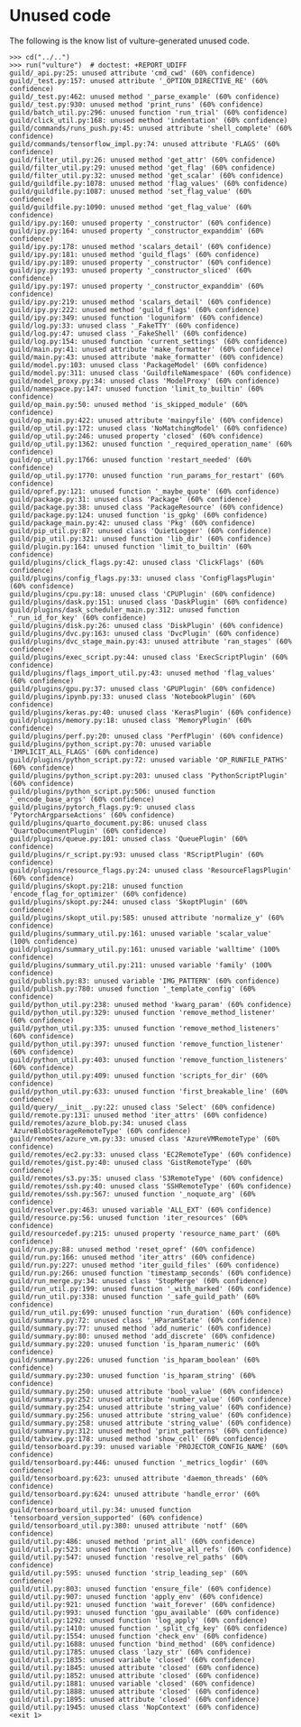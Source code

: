 # Unused code

The following is the know list of vulture-generated unused code.

    >>> cd("../..")
    >>> run("vulture")  # doctest: +REPORT_UDIFF
    guild/_api.py:25: unused attribute 'cmd_cwd' (60% confidence)
    guild/_test.py:157: unused attribute '_OPTION_DIRECTIVE_RE' (60% confidence)
    guild/_test.py:462: unused method '_parse_example' (60% confidence)
    guild/_test.py:930: unused method 'print_runs' (60% confidence)
    guild/batch_util.py:296: unused function 'run_trial' (60% confidence)
    guild/click_util.py:168: unused method 'indentation' (60% confidence)
    guild/commands/runs_push.py:45: unused attribute 'shell_complete' (60% confidence)
    guild/commands/tensorflow_impl.py:74: unused attribute 'FLAGS' (60% confidence)
    guild/filter_util.py:26: unused method 'get_attr' (60% confidence)
    guild/filter_util.py:29: unused method 'get_flag' (60% confidence)
    guild/filter_util.py:32: unused method 'get_scalar' (60% confidence)
    guild/guildfile.py:1078: unused method 'flag_values' (60% confidence)
    guild/guildfile.py:1087: unused method 'set_flag_value' (60% confidence)
    guild/guildfile.py:1090: unused method 'get_flag_value' (60% confidence)
    guild/ipy.py:160: unused property '_constructor' (60% confidence)
    guild/ipy.py:164: unused property '_constructor_expanddim' (60% confidence)
    guild/ipy.py:178: unused method 'scalars_detail' (60% confidence)
    guild/ipy.py:181: unused method 'guild_flags' (60% confidence)
    guild/ipy.py:189: unused property '_constructor' (60% confidence)
    guild/ipy.py:193: unused property '_constructor_sliced' (60% confidence)
    guild/ipy.py:197: unused property '_constructor_expanddim' (60% confidence)
    guild/ipy.py:219: unused method 'scalars_detail' (60% confidence)
    guild/ipy.py:222: unused method 'guild_flags' (60% confidence)
    guild/ipy.py:349: unused function 'loguniform' (60% confidence)
    guild/log.py:33: unused class '_FakeTTY' (60% confidence)
    guild/log.py:47: unused class '_FakeShell' (60% confidence)
    guild/log.py:154: unused function 'current_settings' (60% confidence)
    guild/main.py:41: unused attribute 'make_formatter' (60% confidence)
    guild/main.py:43: unused attribute 'make_formatter' (60% confidence)
    guild/model.py:103: unused class 'PackageModel' (60% confidence)
    guild/model.py:311: unused class 'GuildfileNamespace' (60% confidence)
    guild/model_proxy.py:34: unused class 'ModelProxy' (60% confidence)
    guild/namespace.py:147: unused function 'limit_to_builtin' (60% confidence)
    guild/op_main.py:50: unused method 'is_skipped_module' (60% confidence)
    guild/op_main.py:422: unused attribute 'mainpyfile' (60% confidence)
    guild/op_util.py:172: unused class 'NoMatchingModel' (60% confidence)
    guild/op_util.py:246: unused property 'closed' (60% confidence)
    guild/op_util.py:1362: unused function '_required_operation_name' (60% confidence)
    guild/op_util.py:1766: unused function 'restart_needed' (60% confidence)
    guild/op_util.py:1770: unused function 'run_params_for_restart' (60% confidence)
    guild/opref.py:121: unused function '_maybe_quote' (60% confidence)
    guild/package.py:31: unused class 'Package' (60% confidence)
    guild/package.py:38: unused class 'PackageResource' (60% confidence)
    guild/package.py:124: unused function 'is_gpkg' (60% confidence)
    guild/package_main.py:42: unused class 'Pkg' (60% confidence)
    guild/pip_util.py:87: unused class 'QuietLogger' (60% confidence)
    guild/pip_util.py:321: unused function 'lib_dir' (60% confidence)
    guild/plugin.py:164: unused function 'limit_to_builtin' (60% confidence)
    guild/plugins/click_flags.py:42: unused class 'ClickFlags' (60% confidence)
    guild/plugins/config_flags.py:33: unused class 'ConfigFlagsPlugin' (60% confidence)
    guild/plugins/cpu.py:18: unused class 'CPUPlugin' (60% confidence)
    guild/plugins/dask.py:151: unused class 'DaskPlugin' (60% confidence)
    guild/plugins/dask_scheduler_main.py:312: unused function '_run_id_for_key' (60% confidence)
    guild/plugins/disk.py:26: unused class 'DiskPlugin' (60% confidence)
    guild/plugins/dvc.py:163: unused class 'DvcPlugin' (60% confidence)
    guild/plugins/dvc_stage_main.py:43: unused attribute 'ran_stages' (60% confidence)
    guild/plugins/exec_script.py:44: unused class 'ExecScriptPlugin' (60% confidence)
    guild/plugins/flags_import_util.py:43: unused method 'flag_values' (60% confidence)
    guild/plugins/gpu.py:37: unused class 'GPUPlugin' (60% confidence)
    guild/plugins/ipynb.py:33: unused class 'NotebookPlugin' (60% confidence)
    guild/plugins/keras.py:40: unused class 'KerasPlugin' (60% confidence)
    guild/plugins/memory.py:18: unused class 'MemoryPlugin' (60% confidence)
    guild/plugins/perf.py:20: unused class 'PerfPlugin' (60% confidence)
    guild/plugins/python_script.py:70: unused variable 'IMPLICIT_ALL_FLAGS' (60% confidence)
    guild/plugins/python_script.py:72: unused variable 'OP_RUNFILE_PATHS' (60% confidence)
    guild/plugins/python_script.py:203: unused class 'PythonScriptPlugin' (60% confidence)
    guild/plugins/python_script.py:506: unused function '_encode_base_args' (60% confidence)
    guild/plugins/pytorch_flags.py:9: unused class 'PytorchArgparseActions' (60% confidence)
    guild/plugins/quarto_document.py:86: unused class 'QuartoDocumentPlugin' (60% confidence)
    guild/plugins/queue.py:101: unused class 'QueuePlugin' (60% confidence)
    guild/plugins/r_script.py:93: unused class 'RScriptPlugin' (60% confidence)
    guild/plugins/resource_flags.py:24: unused class 'ResourceFlagsPlugin' (60% confidence)
    guild/plugins/skopt.py:218: unused function 'encode_flag_for_optimizer' (60% confidence)
    guild/plugins/skopt.py:244: unused class 'SkoptPlugin' (60% confidence)
    guild/plugins/skopt_util.py:585: unused attribute 'normalize_y' (60% confidence)
    guild/plugins/summary_util.py:161: unused variable 'scalar_value' (100% confidence)
    guild/plugins/summary_util.py:161: unused variable 'walltime' (100% confidence)
    guild/plugins/summary_util.py:211: unused variable 'family' (100% confidence)
    guild/publish.py:83: unused variable 'IMG_PATTERN' (60% confidence)
    guild/publish.py:780: unused function '_template_config' (60% confidence)
    guild/python_util.py:238: unused method 'kwarg_param' (60% confidence)
    guild/python_util.py:329: unused function 'remove_method_listener' (60% confidence)
    guild/python_util.py:335: unused function 'remove_method_listeners' (60% confidence)
    guild/python_util.py:397: unused function 'remove_function_listener' (60% confidence)
    guild/python_util.py:403: unused function 'remove_function_listeners' (60% confidence)
    guild/python_util.py:409: unused function 'scripts_for_dir' (60% confidence)
    guild/python_util.py:633: unused function 'first_breakable_line' (60% confidence)
    guild/query/__init__.py:22: unused class 'Select' (60% confidence)
    guild/remote.py:131: unused method 'iter_attrs' (60% confidence)
    guild/remotes/azure_blob.py:34: unused class 'AzureBlobStorageRemoteType' (60% confidence)
    guild/remotes/azure_vm.py:33: unused class 'AzureVMRemoteType' (60% confidence)
    guild/remotes/ec2.py:33: unused class 'EC2RemoteType' (60% confidence)
    guild/remotes/gist.py:40: unused class 'GistRemoteType' (60% confidence)
    guild/remotes/s3.py:35: unused class 'S3RemoteType' (60% confidence)
    guild/remotes/ssh.py:40: unused class 'SSHRemoteType' (60% confidence)
    guild/remotes/ssh.py:567: unused function '_noquote_arg' (60% confidence)
    guild/resolver.py:463: unused variable 'ALL_EXT' (60% confidence)
    guild/resource.py:56: unused function 'iter_resources' (60% confidence)
    guild/resourcedef.py:215: unused property 'resource_name_part' (60% confidence)
    guild/run.py:88: unused method 'reset_opref' (60% confidence)
    guild/run.py:166: unused method 'iter_attrs' (60% confidence)
    guild/run.py:227: unused method 'iter_guild_files' (60% confidence)
    guild/run.py:266: unused function 'timestamp_seconds' (60% confidence)
    guild/run_merge.py:34: unused class 'StopMerge' (60% confidence)
    guild/run_util.py:199: unused function '_with_marked' (60% confidence)
    guild/run_util.py:338: unused function '_safe_guild_path' (60% confidence)
    guild/run_util.py:699: unused function 'run_duration' (60% confidence)
    guild/summary.py:72: unused class '_HParamState' (60% confidence)
    guild/summary.py:77: unused method 'add_numeric' (60% confidence)
    guild/summary.py:80: unused method 'add_discrete' (60% confidence)
    guild/summary.py:220: unused function 'is_hparam_numeric' (60% confidence)
    guild/summary.py:226: unused function 'is_hparam_boolean' (60% confidence)
    guild/summary.py:230: unused function 'is_hparam_string' (60% confidence)
    guild/summary.py:250: unused attribute 'bool_value' (60% confidence)
    guild/summary.py:252: unused attribute 'number_value' (60% confidence)
    guild/summary.py:254: unused attribute 'string_value' (60% confidence)
    guild/summary.py:256: unused attribute 'string_value' (60% confidence)
    guild/summary.py:258: unused attribute 'string_value' (60% confidence)
    guild/summary.py:312: unused method 'print_patterns' (60% confidence)
    guild/tabview.py:178: unused method 'show_cell' (60% confidence)
    guild/tensorboard.py:39: unused variable 'PROJECTOR_CONFIG_NAME' (60% confidence)
    guild/tensorboard.py:446: unused function '_metrics_logdir' (60% confidence)
    guild/tensorboard.py:623: unused attribute 'daemon_threads' (60% confidence)
    guild/tensorboard.py:624: unused attribute 'handle_error' (60% confidence)
    guild/tensorboard_util.py:34: unused function 'tensorboard_version_supported' (60% confidence)
    guild/tensorboard_util.py:380: unused attribute 'notf' (60% confidence)
    guild/util.py:486: unused method 'print_all' (60% confidence)
    guild/util.py:523: unused function 'resolve_all_refs' (60% confidence)
    guild/util.py:547: unused function 'resolve_rel_paths' (60% confidence)
    guild/util.py:595: unused function 'strip_leading_sep' (60% confidence)
    guild/util.py:803: unused function 'ensure_file' (60% confidence)
    guild/util.py:907: unused function 'apply_env' (60% confidence)
    guild/util.py:921: unused function 'wait_forever' (60% confidence)
    guild/util.py:993: unused function 'gpu_available' (60% confidence)
    guild/util.py:1292: unused function 'log_apply' (60% confidence)
    guild/util.py:1410: unused function '_split_cfg_key' (60% confidence)
    guild/util.py:1554: unused function 'check_env' (60% confidence)
    guild/util.py:1688: unused function 'bind_method' (60% confidence)
    guild/util.py:1785: unused class 'lazy_str' (60% confidence)
    guild/util.py:1835: unused variable 'closed' (60% confidence)
    guild/util.py:1845: unused attribute 'closed' (60% confidence)
    guild/util.py:1852: unused attribute 'closed' (60% confidence)
    guild/util.py:1881: unused variable 'closed' (60% confidence)
    guild/util.py:1888: unused attribute 'closed' (60% confidence)
    guild/util.py:1895: unused attribute 'closed' (60% confidence)
    guild/util.py:1945: unused class 'NopContext' (60% confidence)
    <exit 1>
